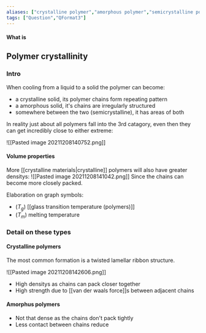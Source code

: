 ```yaml
---
aliases: ["crystalline polymer","amorphous polymer","semicrystalline polymer"]
tags: ["Question","QFormat3"]
---
```


#### What is
## Polymer crystallinity
### Intro
When cooling from a liquid to a solid the polymer can become:
- a crystalline solid, its polymer chains form repeating pattern
- a amorphous solid, it's chains are irregularly structured
- somewhere between the two (semicrystalline), it has areas of both

In reality just about all polymers fall into the 3rd catagory, even then they can get incredibly close to either extreme:

![[Pasted image 20211208140752.png]]

#### Volume properties
More [[crystalline materials|crystalline]] polymers will also have greater densitys:
![[Pasted image 20211208141042.png]]
Since the chains can become more closely packed.

Elaboration on graph symbols:
- ($T_g$) [[glass transition temperature (polymers)]]
- ($T_m$) melting temperature

### Detail on these types
#### Crystalline polymers
The most common formation is a twisted lamellar ribbon structure.

![[Pasted image 20211208142606.png]]

- High densitys as chains can pack closer together
- High strength due to [[van der waals force]]s between adjacent chains

#### Amorphus polymers
- Not that dense as the chains don't pack tightly
- Less contact between chains reduce